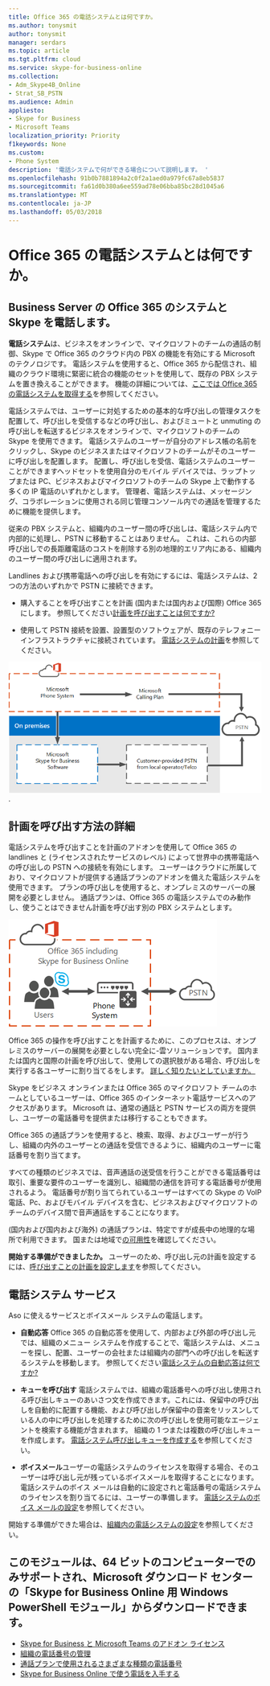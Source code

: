 ```yaml
---
title: Office 365 の電話システムとは何ですか。
ms.author: tonysmit
author: tonysmit
manager: serdars
ms.topic: article
ms.tgt.pltfrm: cloud
ms.service: skype-for-business-online
ms.collection:
- Adm_Skype4B_Online
- Strat_SB_PSTN
ms.audience: Admin
appliesto:
- Skype for Business
- Microsoft Teams
localization_priority: Priority
f1keywords: None
ms.custom:
- Phone System
description: '電話システムで何ができる場合について説明します。 '
ms.openlocfilehash: 91b0b7881894a2c0f2a1aed0a979fc67a8eb5837
ms.sourcegitcommit: fa61d0b380a6ee559ad78e06bba85bc28d1045a6
ms.translationtype: MT
ms.contentlocale: ja-JP
ms.lasthandoff: 05/03/2018
---
```

# <a name="what-is-phone-system-in-office-365"></a>Office 365 の電話システムとは何ですか。

## <a name="phone-system-in-office-365-and-skype-for-business-server"></a>Business Server の Office 365 のシステムと Skype を電話します。

**電話システム**は、ビジネスをオンラインで、マイクロソフトのチームの通話の制御、Skype で Office 365 のクラウド内の PBX の機能を有効にする Microsoft のテクノロジです。 電話システムを使用すると、Office 365 から配信され、組織のクラウド環境に緊密に統合の機能のセットを使用して、既存の PBX システムを置き換えることができます。 機能の詳細については、[ここでは Office 365 の電話システムを取得する](here-s-what-you-get-with-phone-system.md)を参照してください。
  
電話システムでは、ユーザーに対処するための基本的な呼び出しの管理タスクを配置して、呼び出しを受信するなどの呼び出し、およびミュートと unmuting の呼び出しを転送するビジネスをオンラインで、マイクロソフトのチームの Skype を使用できます。 電話システムのユーザーが自分のアドレス帳の名前をクリックし、Skype のビジネスまたはマイクロソフトのチームがそのユーザーに呼び出しを配置します。 配置し、呼び出しを受信、電話システムのユーザーことができますヘッドセットを使用自分のモバイル デバイスでは、ラップトップまたは PC、ビジネスおよびマイクロソフトのチームの Skype 上で動作する多くの IP 電話のいずれかとします。 管理者、電話システムは、メッセージング、コラボレーションに使用される同じ管理コンソール内での通話を管理するために機能を提供します。
  
従来の PBX システムと、組織内のユーザー間の呼び出しは、電話システム内で内部的に処理し、PSTN に移動することはありません。 これは、これらの内部呼び出しでの長距離電話のコストを削除する別の地理的エリア内にある、組織内のユーザー間の呼び出しに適用されます。
  
Landlines および携帯電話への呼び出しを有効にするには、電話システムは、2 つの方法のいずれかで PSTN に接続できます。
  
- 購入することを呼び出すことを計画 (国内または国内および国際) Office 365 にします。 参照してください[計画を呼び出すことは何ですか?](../what-are-calling-plans-in-office-365/what-are-calling-plans-in-office-365.md)
    
- 使用して PSTN 接続を設置、設置型のソフトウェアが、既存のテレフォニー インフラストラクチャに接続されています。 [電話システムの計画](../../SfbServer/skype-for-business-hybrid-solutions/plan-your-phone-system-cloud-pbx-solution/plan-your-phone-system-cloud-pbx-solution.md)を参照してください。

![クラウド PBX サービスを説明します](../../SfbServer/media/29fd12ab-e86f-422d-b4d6-0b75824211bc.png).

## <a name="more-about-calling-plans"></a>計画を呼び出す方法の詳細

電話システムを呼び出すことを計画のアドオンを使用して Office 365 の landlines と (ライセンスされたサービスのレベル) によって世界中の携帯電話への呼び出しの PSTN への接続を有効にします。 ユーザーはクラウドに所属しており、マイクロソフトが提供する通話プランのアドオンを備えた電話システムを使用できます。 プランの呼び出しを使用すると、オンプレミスのサーバーの展開を必要としません。 通話プランは、Office 365 の電話システムでのみ動作し、使うことはできません計画を呼び出す別の PBX システムとします。

![完全にクラウド内の VoIP ソリューションである、PSTN 通話を含んだクラウド PBX を示しているトポロジ図です。](../../SfbServer/media/3e847ec3-f441-4833-8616-c5ebab094e3e.png)

Office 365 の操作を呼び出すことを計画するために、このプロセスは、オンプレミスのサーバーの展開を必要としない完全に-雲ソリューションです。 国内または国内と国際の計画を呼び出して、使用しての選択肢がある場合、呼び出しを実行する各ユーザーに割り当てるをします。 [詳しく知りたいとしていますか。](../what-are-calling-plans-in-office-365/what-are-calling-plans-in-office-365.md)
  
Skype をビジネス オンラインまたは Office 365 のマイクロソフト チームのホームとしているユーザーは、Office 365 のインターネット電話サービスへのアクセスがあります。 Microsoft は、通常の通話と PSTN サービスの両方を提供し、ユーザーの電話番号を提供または移行することもできます。 
  
Office 365 の通話プランを使用すると、検索、取得、およびユーザーが行うし、組織の内外のユーザーとの通話を受信できるように、組織内のユーザーに電話番号を割り当てます。
  
すべての種類のビジネスでは、音声通話の送受信を行うことができる電話番号は取引、重要な要件のユーザーを識別し、組織間の通信を許可する電話番号が使用されるよう。 電話番号が割り当てられているユーザーはすべての Skype の VoIP 電話、Pc、およびモバイル デバイスを含む、ビジネスおよびマイクロソフトのチームのデバイス間で音声通話をすることになります。 

(国内および国内および海外) の通話プランは、特定ですが成長中の地理的な場所で利用できます。 国または地域で[の可用性](../country-and-region-availability-for-audio-conferencing-and-calling-plans/country-and-region-availability-for-audio-conferencing-and-calling-plans.md)を確認してください。 

**開始する準備ができましたか。**  ユーザーのため、呼び出し元の計画を設定するには、[呼び出すことの計画を設定します](../what-are-calling-plans-in-office-365/set-up-calling-plans.md)を参照してください。  

## <a name="phone-system-with-services"></a>電話システム サービス
 Aso に使えるサービスとボイスメール システムの電話します。
- **自動応答** Office 365 の自動応答を使用して、内部および外部の呼び出し元では、組織のメニュー システムを作成することで、電話システムは、メニューを探し、配置、ユーザーの会社または組織内の部門への呼び出しを転送するシステムを移動します。 参照してください[電話システムの自動応答は何ですか?](what-are-phone-system-auto-attendants.md)

- **キューを呼び出す** 電話システムでは、組織の電話番号への呼び出し使用される呼び出しキューのあいさつ文を作成できます。これには、保留中の呼び出しを自動的に配置する機能、および呼び出しが保留中の音楽をリッスンしている人の中に呼び出しを処理するために次の呼び出しを使用可能なエージェントを検索する機能が含まれます。 組織の 1 つまたは複数の呼び出しキューを作成します。 [電話システム呼び出しキューを作成する](create-a-phone-system-call-queue.md)を参照してください。

- **ボイスメール**ユーザーの電話システムのライセンスを取得する場合、そのユーザーは呼び出し元が残っているボイスメールを取得することになります。 電話システムのボイス メールは自動的に設定されと電話番号の電話システムのライセンスを割り当てるには、ユーザーの準備します。 [電話システムのボイス メールの設定](phone-system-voicemail/set-up-phone-system-voicemail.md)を参照してください。

開始する準備ができた場合は、[組織内の電話システムの設定](setting-up-your-phone-system.md)を参照してください。

## <a name="related-topics"></a>このモジュールは、64 ビットのコンピューターでのみサポートされ、Microsoft ダウンロード センターの「Skype for Business Online 用 Windows PowerShell モジュール」からダウンロードできます。
- [Skype for Business と Microsoft Teams のアドオン ライセンス](../skype-for-business-and-microsoft-teams-add-on-licensing/skype-for-business-and-microsoft-teams-add-on-licensing.md)
- [組織の電話番号の管理](../what-are-calling-plans-in-office-365/manage-phone-numbers-for-your-organization/manage-phone-numbers-for-your-organization.md)
- [通話プランで使用されるさまざまな種類の電話番号](../what-are-calling-plans-in-office-365/different-kinds-of-phone-numbers-used-for-calling-plans.md)
- [Skype for Business Online で使う電話を入手する](getting-phones-for-skype-for-business-online/getting-phones-for-skype-for-business-online.md)

